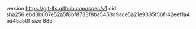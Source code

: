 version https://git-lfs.github.com/spec/v1
oid sha256:ebd3b007e52a5f8bf8733f8ba5453d9ace5a21e9335f56f142eef1a4bd45a50f
size 885
